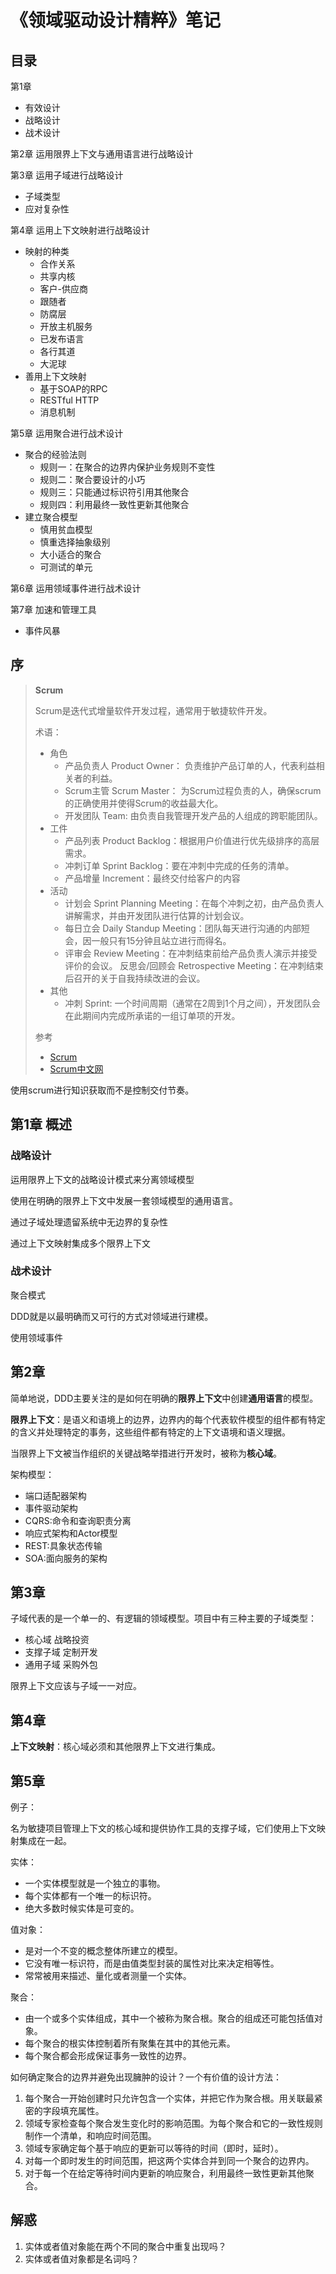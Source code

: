 # 《领域驱动设计精粹》笔记

## 目录

第1章

- 有效设计
- 战略设计
- 战术设计

第2章 运用限界上下文与通用语言进行战略设计

第3章 运用子域进行战略设计

- 子域类型
- 应对复杂性

第4章 运用上下文映射进行战略设计

- 映射的种类
  - 合作关系
  - 共享内核
  - 客户-供应商
  - 跟随者
  - 防腐层
  - 开放主机服务
  - 已发布语言
  - 各行其道
  - 大泥球
- 善用上下文映射
  - 基于SOAP的RPC
  - RESTful HTTP
  - 消息机制

第5章 运用聚合进行战术设计

- 聚合的经验法则
  - 规则一：在聚合的边界内保护业务规则不变性
  - 规则二：聚合要设计的小巧
  - 规则三：只能通过标识符引用其他聚合
  - 规则四：利用最终一致性更新其他聚合
- 建立聚合模型
  - 慎用贫血模型
  - 慎重选择抽象级别
  - 大小适合的聚合
  - 可测试的单元

第6章 运用领域事件进行战术设计

第7章 加速和管理工具

- 事件风暴

## 序

>  **Scrum**
>
> Scrum是迭代式增量软件开发过程，通常用于敏捷软件开发。
>
> 术语：
>
> - 角色
>   - 产品负责人 Product Owner： 负责维护产品订单的人，代表利益相关者的利益。
>   - Scrum主管 Scrum Master： 为Scrum过程负责的人，确保scrum的正确使用并使得Scrum的收益最大化。
>   - 开发团队 Team: 由负责自我管理开发产品的人组成的跨职能团队。
> - 工件
>   - 产品列表 Product Backlog：根据用户价值进行优先级排序的高层需求。
>   - 冲刺订单 Sprint Backlog：要在冲刺中完成的任务的清单。
>   - 产品增量 Increment：最终交付给客户的内容
> - 活动
>   - 计划会 Sprint Planning Meeting：在每个冲刺之初，由产品负责人讲解需求，并由开发团队进行估算的计划会议。
>   - 每日立会 Daily Standup Meeting：团队每天进行沟通的内部短会，因一般只有15分钟且站立进行而得名。
>   - 评审会 Review Meeting：在冲刺结束前给产品负责人演示并接受评价的会议。
>     反思会/回顾会 Retrospective Meeting：在冲刺结束后召开的关于自我持续改进的会议。
> - 其他
>   - 冲刺 Sprint: 一个时间周期（通常在2周到1个月之间），开发团队会在此期间内完成所承诺的一组订单项的开发。
>
> 参考
>
> - [Scrum](https://baike.baidu.com/item/Scrum)
> - [Scrum中文网](http://www.scrumcn.com/agile/scrum-knowledge-library/scrum.html)

使用scrum进行知识获取而不是控制交付节奏。

## 第1章 概述

### 战略设计

运用限界上下文的战略设计模式来分离领域模型

使用在明确的限界上下文中发展一套领域模型的通用语言。

通过子域处理遗留系统中无边界的复杂性

通过上下文映射集成多个限界上下文

### 战术设计

聚合模式

DDD就是以最明确而又可行的方式对领域进行建模。

使用领域事件

## 第2章

简单地说，DDD主要关注的是如何在明确的**限界上下文**中创建**通用语言**的模型。

**限界上下文**：是语义和语境上的边界，边界内的每个代表软件模型的组件都有特定的含义并处理特定的事务，这些组件都有特定的上下文语境和语义理据。

当限界上下文被当作组织的关键战略举措进行开发时，被称为**核心域**。

架构模型：

- 端口适配器架构
- 事件驱动架构
- CQRS:命令和查询职责分离
- 响应式架构和Actor模型
- REST:具象状态传输
- SOA:面向服务的架构

## 第3章

子域代表的是一个单一的、有逻辑的领域模型。项目中有三种主要的子域类型：

- 核心域 战略投资
- 支撑子域 定制开发
- 通用子域 采购外包

限界上下文应该与子域一一对应。

## 第4章

**上下文映射**：核心域必须和其他限界上下文进行集成。

## 第5章

例子：

名为敏捷项目管理上下文的核心域和提供协作工具的支撑子域，它们使用上下文映射集成在一起。

实体：

- 一个实体模型就是一个独立的事物。
- 每个实体都有一个唯一的标识符。
- 绝大多数时候实体是可变的。

值对象：

- 是对一个不变的概念整体所建立的模型。
- 它没有唯一标识符，而是由值类型封装的属性对比来决定相等性。
- 常常被用来描述、量化或者测量一个实体。

聚合：

- 由一个或多个实体组成，其中一个被称为聚合根。聚合的组成还可能包括值对象。
- 每个聚合的根实体控制着所有聚集在其中的其他元素。
- 每个聚合都会形成保证事务一致性的边界。

如何确定聚合的边界并避免出现臃肿的设计？一个有价值的设计方法：

1. 每个聚合一开始创建时只允许包含一个实体，并把它作为聚合根。用关联最紧密的字段填充属性。
2. 领域专家检查每个聚合发生变化时的影响范围。为每个聚合和它的一致性规则制作一个清单，和响应时间范围。
3. 领域专家确定每个基于响应的更新可以等待的时间（即时，延时）。
4. 对每一个即时发生的时间范围，把这两个实体合并到同一个聚合的边界内。
5. 对于每一个在给定等待时间内更新的响应聚合，利用最终一致性更新其他聚合。

## 解惑

1. 实体或者值对象能在两个不同的聚合中重复出现吗？
2. 实体或者值对象都是名词吗？